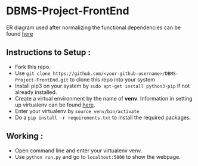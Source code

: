 # DBMS-Project-FrontEnd
ER diagram used after normalizing the functional dependencies can be found [here](https://app.lucidchart.com/invitations/accept/a10dbdc6-0ee7-4c22-a961-585b54cfbe81)

## Instructions to Setup :

* Fork this repo.
* Use `git clone https://github.com/<your-github-username>/DBMS-Project-FrontEnd.git` to clone this repo into your system
* Install pip3 on your system by `sudo apt-get install python3-pip` if not already installed.
* Create a virtual environment by the name of **venv**. Information in setting up virtualenv can be found [here](https://docs.python-guide.org/dev/virtualenvs/ "Pipenv & Virtual Environments").
* Enter your virtualenv by `source venv/bin/activate`
* Do a `pip install -r requirements.txt` to install the required packages.

## Working :

* Open command line and enter your virtualenv venv.
* Use `python run.py` and go to `localhost:5000` to show the webpage.